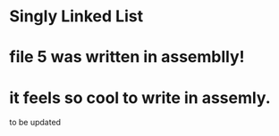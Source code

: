 # Singly Linked List
# file 5 was written in assemblly!
# it feels so cool to write in assemly.
to be updated
